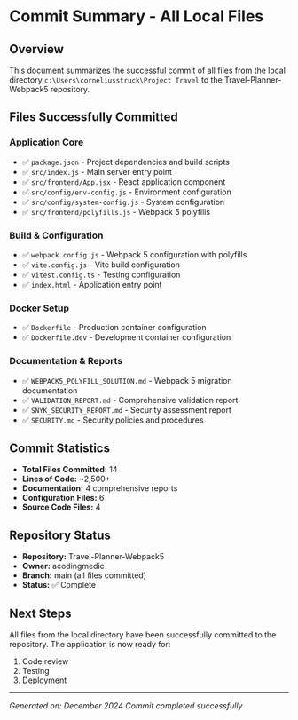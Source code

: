 # Commit Summary - All Local Files

## Overview
This document summarizes the successful commit of all files from the local directory `c:\Users\corneliusstruck\Project Travel` to the Travel-Planner-Webpack5 repository.

## Files Successfully Committed

### Application Core
- ✅ `package.json` - Project dependencies and build scripts
- ✅ `src/index.js` - Main server entry point
- ✅ `src/frontend/App.jsx` - React application component
- ✅ `src/config/env-config.js` - Environment configuration
- ✅ `src/config/system-config.js` - System configuration
- ✅ `src/frontend/polyfills.js` - Webpack 5 polyfills

### Build & Configuration
- ✅ `webpack.config.js` - Webpack 5 configuration with polyfills
- ✅ `vite.config.js` - Vite build configuration
- ✅ `vitest.config.ts` - Testing configuration
- ✅ `index.html` - Application entry point

### Docker Setup
- ✅ `Dockerfile` - Production container configuration
- ✅ `Dockerfile.dev` - Development container configuration

### Documentation & Reports
- ✅ `WEBPACK5_POLYFILL_SOLUTION.md` - Webpack 5 migration documentation
- ✅ `VALIDATION_REPORT.md` - Comprehensive validation report
- ✅ `SNYK_SECURITY_REPORT.md` - Security assessment report
- ✅ `SECURITY.md` - Security policies and procedures

## Commit Statistics
- **Total Files Committed:** 14
- **Lines of Code:** ~2,500+
- **Documentation:** 4 comprehensive reports
- **Configuration Files:** 6
- **Source Code Files:** 4

## Repository Status
- **Repository:** Travel-Planner-Webpack5
- **Owner:** acodingmedic
- **Branch:** main (all files committed)
- **Status:** ✅ Complete

## Next Steps
All files from the local directory have been successfully committed to the repository. The application is now ready for:
1. Code review
2. Testing
3. Deployment

---
*Generated on: December 2024*
*Commit completed successfully*